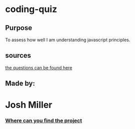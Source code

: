 # coding-quiz


## Purpose
To assess how well I am understanding javascript principles.

## sources

[the questions can be found here](http://mcqspdfs.blogspot.com/2013/08/60-top-javascript-multiple-choice.html)

## Made by:
# Josh Miller

### [Where can you find the project](sithSlave.github.io/coding-quiz/)


